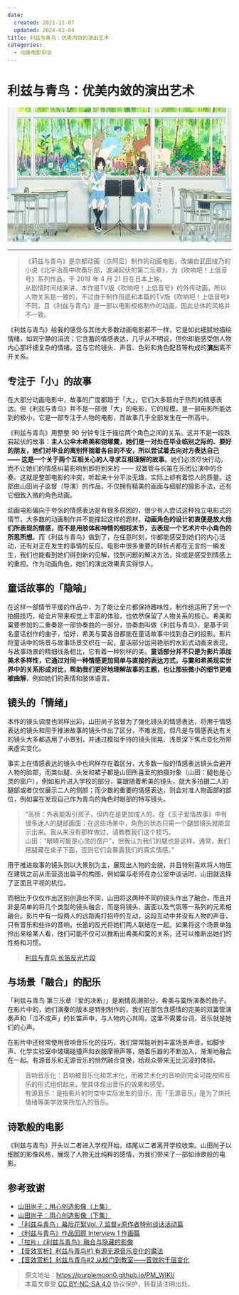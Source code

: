 ```yaml
---
date:
  created: 2021-11-07
  updated: 2024-02-04
title: 利兹与青鸟：优美内敛的演出艺术
categories: 
  - 动画电影杂谈
---
```


# 利兹与青鸟：优美内敛的演出艺术
![神啊，为什么要告诉我打开鸟笼的方法！](img/利兹与青鸟.png "神啊，为什么要告诉我打开鸟笼的方法！")

---
> 《莉兹与青鸟》是京都动画（京阿尼）制作的动画电影，改编自武田绫乃的小说《北宇治高中吹奏乐部，波澜起伏的第二乐章》，为《吹响吧！上低音号》系列作品，于 2018 年 4 月 21 日在日本上映。  
从剧情时间线来讲，本作是TV版《吹响吧！上低音号》的外传动画，所以人物关系是一致的，不过由于制作班底和本篇的TV版《吹响吧！上低音号》不同，且《利兹与青鸟》是一部以电影规格制作的动画，因此总体的风格并不一致。

《利兹与青鸟》给我的感受与其他大多数动画电影都不一样，它是如此细腻地描绘情绪，如同宁静的涓流；它含蓄的情感表达，几乎从不明说，但你却能感受倒人物内心那纤细复杂的情绪。这与它的镜头、声音、色彩和角色配音等构成的**演出**离不开关系。

<!-- more -->
## 专注于「小」的故事

在大部分动画电影中，故事的广度都趋于「大」，它们大多趋向于热烈的情感表达。但《利兹与青鸟》并不是一部很「大」的电影，它的规模，是一部电影所能达到的极小，它是一部专注于人物的电影，而故事几乎全部发生在一所高中。

《利兹与青鸟》用整整 90 分钟专注于描绘两个角色之间的关系。这并不是一段跌宕起伏的故事：**主人公伞木希美和铠塚霙，她们是一对处在毕业临别之际的、要好的朋友，她们对毕业的离别怀揣着各自的不安，所以尝试着去向对方表达自己 —— 这是一个关于两个互相关心的人寻求互相理解的故事**。她们必须尽快行动，而不让她们的情感纠葛影响到即将到来的 —— 双簧管与长笛在乐团公演中的合奏。这就是整部电影的冲突，听起来十分平淡无趣，实际上却有着惊人的质量。这部由山田尚子监督（导演）的作品，不仅拥有精美的画面与细腻的摄影手法，还有它细致入微的角色动画。

动画电影偏向于夸张的情感表达是有很多原因的，很少有人尝试这种独立电影式的情节，大多数的动画制作并不能撑起这样的题材。**动画角色的设计初衷便是放大他们所表现的情感，而不是用肢体和神情的细枝末节，去表现一个艺术片中小角色的所思所想**。而《利兹与青鸟》做到了，在任意时刻，你都能感受到她们的内心活动，还有对正在发生的事情的反应。电影中很多重要的转折点都在无言的一瞬发生，我们也能看到她们得到新的见解，找到问题的解决方法，抑或是感受到情感上的重担。作为动画角色，她们的演出效果真实得惊人。

## 童话故事的「隐喻」

在这样一部情节平缓的作品中，为了能让全片都保持趣味性，制作组运用了另一个拍摄技巧，给全片带来视觉上丰富的体验，也依然保留了人物关系的核心。希美和霙要参加的二重奏是一部协奏曲的一部分，协奏曲叫做《利兹与青鸟》，是基于同名童话创作的曲子，恰好，希美与霙各自都能在童话故事中找到自己的投影。影片将童话中的场景与故事场景交织在一起，童话部分运用艳丽的水彩式动画来表现，与故事场景的精细线条相比，它有着一种别样的美。**童话部分并不只是为影片添加美术多样性，它通过对同一种情感更加简单与直接的表达方式，与霙和希美现实世界中的关系形成对比，帮助我们更好地理解故事的主题，也让那些微小的细节更难被曲解**，例如她们的表情和肢体语言。

## 镜头的「情绪」

本作的镜头调度也同样出彩，山田尚子监督为了强化镜头的情感表达，将用于情感表达的镜头和用于推进故事的镜头作出了区分，不难发现，但凡是与情感表达有关的镜头大多都选用了小景别，并通过模拟手持的镜头摇晃、浅景深下焦点变化所带来虚实变化。

事实上在情感表达的镜头中也同样存在着区分，大多数一般的情感表达镜头会避开人物的脸部，而类似腿、头发和裙子都是山田所喜爱的拍摄对象（山田：腿也是心灵的窗户），例如影片进入学校的部分，霙跟随着希美的镜头，就大多拍摄二人的腿部或者仅仅展示二人的侧颜；而少数的重要的情感表达，则会对准人物面部的部位，例如霙在发现自己作为青鸟的角色时眼部的特写镜头。

> “高桥：外表能吸引孩子，但内在是更加成人的。在《玉子爱情故事》中有很多迷人的腿部画面；在这些场景中，角色的状态只需一个腿部镜头就能显示出来。我从来没有那样做过，请教教我们这个技巧。  
山田：“眼睛可能是心灵的窗户”，但我认为我们的腿也是这样。通常，我们把腿藏在桌子下面，否则它们会暴露我们的真实情感。”

用于推进故事的镜头则以大景别为主，展现出人物的全貌，并且特别喜欢将人物压在建筑之前从而营造出扁平的构图，例如霙与老师在办公室中谈话时，山田就选择了正面且平视的机位。

而相比于仅仅作出区别创造出不同，山田将这两种不同的镜头作出了融合，而且并非是简单的将几个类型的镜头融合，而是将镜头、画面以及气氛等一系列的元素相融合。影片中有一段两人的远距离打招呼的互动，这段互动中并没有人物的声音，只有音乐和些许的音响，长笛的反光将她们两人联结在一起。如果将这个场景单独拎出来给某人看，他们可能不仅可以推断出希美和霙的关系，还可以推断出她们的性格和习惯。
> [利兹与青鸟 长笛反光片段](https://www.bilibili.com/video/BV1vg4y1U7Sc/)

## 与场景「融合」的配乐

「利兹与青鸟 第三乐章『爱的决断』」是剧情高潮部分，希美与霙所演奏的曲子。在影片中的，她们演奏的版本是特别制作的，我们在那包含感情的完美的双簧管演奏声和「泣不成声」的长笛声中，与人物内心共鸣，这里不需要台词，音乐就是她们的心声。

在影片中还经常使用音响音乐化的技巧，我们常常能听到丰富场景声音，如脚步声、化学实验室中玻璃碰撞声和衣服摩擦声等，随着乐器的不断加入，渐渐地融合在一起。有源音乐和无源音乐的悄然融合变换，给观众带来无比沉浸的体验。

> 音响音乐化：音响被音乐化和艺术化，而被艺术化的音响则完全可能按照音乐的形式组织起来，使其体现出音乐的效果和感受。  
有源音乐：是指影片的时空中实际发生的音乐，而「无源音乐」是为了烘托情绪等美学效果所加入的音乐。

## 诗歌般的电影

《利兹与青鸟》开头以二者进入学校开始，结尾以二者离开学校收束。山田尚子以细腻的影像风格，展现了人物无比纯粹的感情，为我们带来了一部如诗歌般的电影。

## 参考致谢

- [山田尚子：用心创造影像（上集）](https://www.bilibili.com/read/cv4427163/)
- [山田尚子：用心创造影像（下集）](https://www.bilibili.com/read/cv4557081/)
- [「利兹与青鸟」幕后花絮Vol. 7 监督×原作者特别谈话活动篇](https://www.bilibili.com/video/BV1s4411r7uU/)  
- [《利兹与青鸟》作品回顾 Interview 1 作画篇](https://www.bilibili.com/read/cv16615751/)  
- [「拉片」《利兹与青鸟》融合与隐藏的影像](https://www.bilibili.com/video/BV1Py4y147Jo/)
- [【音效赏析】利兹与青鸟#1 有源无源音乐变化的魔法](https://www.bilibili.com/video/BV1rB4y1b73c/) 
- [【音效赏析】利兹与青鸟#2 从校门到教室——音效的千层变化](https://www.bilibili.com/video/BV12G4y1679c/)

> 原文地址：<https://purplemoon0.github.io/PM_WIKI/>  
> 本篇文章受 [CC BY-NC-SA 4.0](https://creativecommons.org/licenses/by/4.0/deed.zh) 协议保护，转载请注明出处。